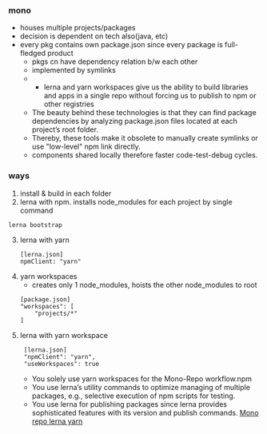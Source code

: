 ### mono
- houses multiple projects/packages
- decision is dependent on tech also(java, etc)
- every pkg contains own package.json since every package is full-fledged product
  - pkgs cn have dependency relation b/w each other
  - implemented by symlinks
  - - lerna and yarn workspaces give us the ability to build libraries and apps in a single repo without forcing us to publish to npm or other registries
  - The beauty behind these technologies is that they can find package dependencies by analyzing package.json files located at each project’s root folder.
  - Thereby, these tools make it obsolete to manually create symlinks or use "low-level" npm link directly.
  - components shared locally therefore faster code-test-debug cycles.

### ways
1. install & build in each folder
2. lerna with npm. installs node_modules for each project by single command
  ```sh
  lerna bootstrap
  ```
3. lerna with yarn
    ```
    [lerna.json]
    npmClient: "yarn"
    ```
4. yarn workspaces
   - creates only 1 node_modules, hoists the other node_modules to root
    ```
    [package.json]
    "workspaces": [
        "projects/*"
    ]
    ```
5. lerna with yarn workspace
   ```
    [lerna.json]
    "npmClient": "yarn",
    "useWorkspaces": true
    ```
    - You solely use yarn workspaces for the Mono-Repo workflow.npm 
    - You use lerna’s utility commands to optimize managing of multiple packages, e.g., selective execution of npm scripts for testing.
    - You use lerna for publishing packages since lerna provides sophisticated features with its version and publish commands.
[Mono repo lerna yarn](https://doppelmutzi.github.io/monorepo-lerna-yarn-workspaces)
